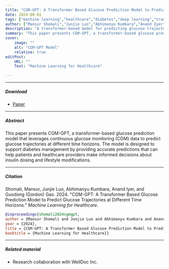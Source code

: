 ```yaml
---
title: "CGM-GPT: A Transformer Based Glucose Prediction Model to Predict Glucose Trajectories at Different Time Horizons"
date: 2024-08-01
tags: ["machine learning","healthcare","diabetes","deep learning","transformer","CGM"]
author: ["Mansur Shomali","Junjie Luo","Abhimanyu Kumbara","Anand Iyer","Guodong (Gordon) Gao"]
description: "A transformer-based model for predicting glucose trajectories using continuous glucose monitoring data. Published in Machine Learning for Healthcare, 2024."
summary: "This paper presents CGM-GPT, a transformer-based glucose prediction model that uses continuous glucose monitoring data to predict glucose trajectories at different time horizons for diabetes management."
cover:
    image: ""
    alt: "CGM-GPT Model"
    relative: true
editPost:
    URL: ""
    Text: "Machine Learning for Healthcare"

---
```


---

##### Download

+ [Paper](https://proceedings.mlr.press/v219/shomali24a.html)

---

##### Abstract

This paper presents CGM-GPT, a transformer-based glucose prediction model that leverages continuous glucose monitoring (CGM) data to predict glucose trajectories at different time horizons. The model is designed to support diabetes management by providing accurate predictions that can help patients and healthcare providers make informed decisions about insulin dosing and lifestyle modifications.

---

##### Citation

Shomali, Mansur, Junjie Luo, Abhimanyu Kumbara, Anand Iyer, and Guodong (Gordon) Gao. 2024. "CGM-GPT: A Transformer Based Glucose Prediction Model to Predict Glucose Trajectories at Different Time Horizons." *Machine Learning for Healthcare*.

```BibTeX
@inproceedings{shomali2024cgmgpt,
author = {Mansur Shomali and Junjie Luo and Abhimanyu Kumbara and Anand Iyer and Guodong (Gordon) Gao},
year = {2024},
title = {CGM-GPT: A Transformer Based Glucose Prediction Model to Predict Glucose Trajectories at Different Time Horizons},
booktitle = {Machine Learning for Healthcare}}
```

---

##### Related material

+ Research collaboration with WellDoc Inc.
